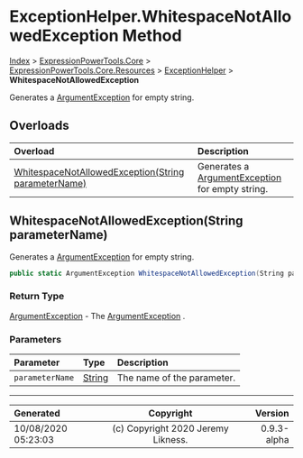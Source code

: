 ﻿# ExceptionHelper.WhitespaceNotAllowedException Method

[Index](../index.md) > [ExpressionPowerTools.Core](ExpressionPowerTools.Core.a.md) > [ExpressionPowerTools.Core.Resources](ExpressionPowerTools.Core.Resources.n.md) > [ExceptionHelper](ExpressionPowerTools.Core.Resources.ExceptionHelper.cs.md) > **WhitespaceNotAllowedException**

Generates a [ArgumentException](https://docs.microsoft.com/dotnet/api/system.argumentexception) for empty string.

## Overloads

| Overload | Description |
| :-- | :-- |
| [WhitespaceNotAllowedException(String parameterName)](#whitespacenotallowedexceptionstring-parametername) | Generates a [ArgumentException](https://docs.microsoft.com/dotnet/api/system.argumentexception) for empty string. |
## WhitespaceNotAllowedException(String parameterName)

Generates a [ArgumentException](https://docs.microsoft.com/dotnet/api/system.argumentexception) for empty string.

```csharp
public static ArgumentException WhitespaceNotAllowedException(String parameterName)
```

### Return Type

 [ArgumentException](https://docs.microsoft.com/dotnet/api/system.argumentexception)  - The [ArgumentException](https://docs.microsoft.com/dotnet/api/system.argumentexception) .

### Parameters

| Parameter | Type | Description |
| :-- | :-- | :-- |
| `parameterName` | [String](https://docs.microsoft.com/dotnet/api/system.string) | The name of the parameter. |



---

| Generated | Copyright | Version |
| :-- | :-: | --: |
| 10/08/2020 05:23:03 | (c) Copyright 2020 Jeremy Likness. | 0.9.3-alpha |
